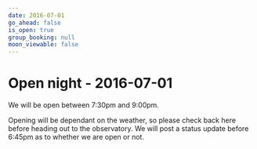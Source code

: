```yaml
---
date: 2016-07-01
go_ahead: false
is_open: true
group_booking: null
moon_viewable: false
---
```

Open night - 2016-07-01
===================
We will be open between 7:30pm and 9:00pm.

Opening will be dependant on the weather, so please check back here before
heading out to the observatory. We will post a status update before 6:45pm
as to whether we are open or not.
